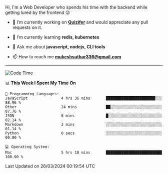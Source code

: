 Hi, I'm a Web Developer who spends his time with the backend while getting lured by the frontend 😜

- 🔭 I’m currently working on **[Quizifer](https://github.com/SutharMukesh/Quizifer/)** and would appreciate any pull requests on it.

- 🌱 I’m currently learning **redis, kubernetes**

- 💬 Ask me about **javascript, nodejs, CLI tools**

- 📫 How to reach me **mukeshsuthar336@gmail.com**

---
<!--START_SECTION:waka-->
![Code Time](http://img.shields.io/badge/Code%20Time-2%2C888%20hrs%209%20mins-blue)

📊 **This Week I Spent My Time On** 

```text
💬 Programming Languages: 
JavaScript               4 hrs 36 mins       ██████████████████████░░░   88.96 % 
Other                    24 mins             ██░░░░░░░░░░░░░░░░░░░░░░░   07.76 % 
JSON                     6 mins              █░░░░░░░░░░░░░░░░░░░░░░░░   02.14 % 
Markdown                 3 mins              ░░░░░░░░░░░░░░░░░░░░░░░░░   01.14 % 
Python                   0 secs              ░░░░░░░░░░░░░░░░░░░░░░░░░   00.00 % 

💻 Operating System: 
Mac                      5 hrs 10 mins       █████████████████████████   100.00 % 
```


 Last Updated on 26/03/2024 00:19:54 UTC
<!--END_SECTION:waka-->
